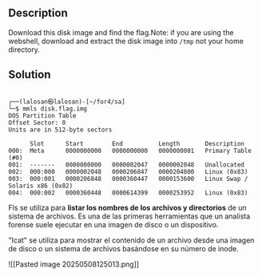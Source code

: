 

## Description

Download this disk image and find the flag.Note: if you are using the webshell, download and extract the disk image into `/tmp` not your home directory.

## Solution



```

┌──(lalosan㉿lalosan)-[~/for4/sa]
└─$ mmls disk.flag.img 
DOS Partition Table
Offset Sector: 0
Units are in 512-byte sectors

      Slot      Start        End          Length       Description
000:  Meta      0000000000   0000000000   0000000001   Primary Table (#0)
001:  -------   0000000000   0000002047   0000002048   Unallocated
002:  000:000   0000002048   0000206847   0000204800   Linux (0x83)
003:  000:001   0000206848   0000360447   0000153600   Linux Swap / Solaris x86 (0x82)
004:  000:002   0000360448   0000614399   0000253952   Linux (0x83)

```

Fls se utiliza para **listar los nombres de los archivos y directorios** de un sistema de archivos. Es una de las primeras herramientas que un analista forense suele ejecutar en una imagen de disco o un dispositivo.


"Icat" se utiliza para mostrar el contenido de un archivo desde una imagen de disco o un sistema de archivos basándose en su número de inode.



![[Pasted image 20250508125013.png]]
